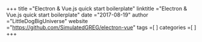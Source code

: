 +++ 
title ="Electron & Vue.js quick start boilerplate" 
linktitle ="Electron & Vue.js quick start boilerplate" 
date ="2017-08-19" 
author ="LittleDogBigUniverse"
website ="https://github.com/SimulatedGREG/electron-vue" 
tags =[  ] 
categories =[  ] 
+++ 

 

